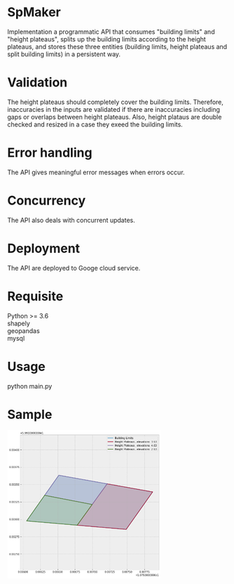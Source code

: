 # SpMaker
Implementation a programmatic API that consumes "building limits" and "height plateaus", splits up the building limits according to the height plateaus, and
stores these three entities (building limits, height plateaus and split building limits) in a persistent way.

# Validation
The height plateaus should completely cover the building limits. Therefore, inaccuracies in the
inputs are validated if there are inaccuracies including gaps or overlaps between height plateaus. Also, height plataus are double checked and resized in a case they exeed the building limits.

# Error handling
The API gives meaningful error messages when errors occur.

# Concurrency
The API also deals with concurrent updates.

# Deployment
The API are deployed to Googe cloud service.

# Requisite
Python >= 3.6<br />
shapely<br />
geopandas<br />
mysql<br />

# Usage
python main.py

# Sample
<p align="left">
  <img src="https://github.com/mohammad-adiban/SpMaker/blob/main/figs/polygons.png" width="350" title="hover text">
</p>
